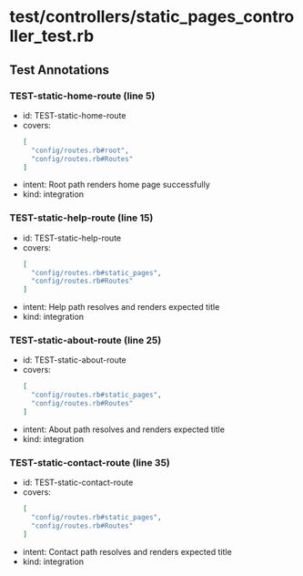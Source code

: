 # test/controllers/static_pages_controller_test.rb

## Test Annotations

### TEST-static-home-route (line 5)
- id: TEST-static-home-route
- covers:
  ```json
  [
    "config/routes.rb#root",
    "config/routes.rb#Routes"
  ]
  ```
- intent: Root path renders home page successfully
- kind: integration

### TEST-static-help-route (line 15)
- id: TEST-static-help-route
- covers:
  ```json
  [
    "config/routes.rb#static_pages",
    "config/routes.rb#Routes"
  ]
  ```
- intent: Help path resolves and renders expected title
- kind: integration

### TEST-static-about-route (line 25)
- id: TEST-static-about-route
- covers:
  ```json
  [
    "config/routes.rb#static_pages",
    "config/routes.rb#Routes"
  ]
  ```
- intent: About path resolves and renders expected title
- kind: integration

### TEST-static-contact-route (line 35)
- id: TEST-static-contact-route
- covers:
  ```json
  [
    "config/routes.rb#static_pages",
    "config/routes.rb#Routes"
  ]
  ```
- intent: Contact path resolves and renders expected title
- kind: integration
